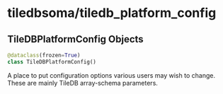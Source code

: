 <a id="tiledbsoma/tiledb_platform_config"></a>

# tiledbsoma/tiledb\_platform\_config

<a id="tiledbsoma/tiledb_platform_config.TileDBPlatformConfig"></a>

## TileDBPlatformConfig Objects

```python
@dataclass(frozen=True)
class TileDBPlatformConfig()
```

A place to put configuration options various users may wish to change.
These are mainly TileDB array-schema parameters.

